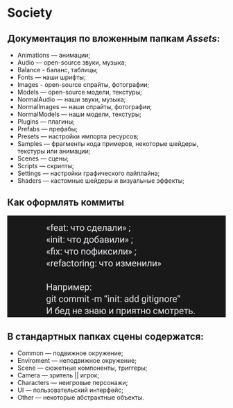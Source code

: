 # Society

## Документация по вложенным папкам *Assets*:


- Animations — анимации;
- Audio — open-source звуки, музыка;
- Balance - баланс, таблицы;
- Fonts — наши шрифты;
- Images - open-source спрайты, фотографии;
- Models — open-source модели, текстуры;
- NormalAudio — наши звуки, музыка;
- NormalImages — наши спрайты, фотографии;
- NormalModels — наши модели, текстуры;
- Plugins — плагины;
- Prefabs — префабы;
- Presets — настройки импорта ресурсов;
- Samples — фрагменты кода примеров, некоторые шейдеры, текстуры или анимации;
- Scenes — сцены;
- Scripts — скрипты;
- Settings — настройки графического пайплайна;
- Shaders — кастомные шейдеры и визуальные эффекты;
## Как оформлять коммиты

![](gitCommitsStyle.png)
## В стандартных папках сцены содержатся:
- Common — подвижное окружение;
- Enviroment — неподвижное окружение;
- Scene — сюжетные компоненты, триггеры;
- Camera — зритель || игрок;
- Characters — неигровые персонажи;
- UI — пользовательский интерфейс;
- Other — некоторые абстрактные объекты.